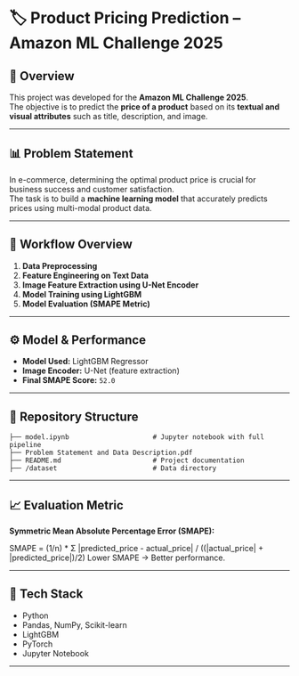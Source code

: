 # 🏷️ Product Pricing Prediction – Amazon ML Challenge 2025

## 📘 Overview
This project was developed for the **Amazon ML Challenge 2025**.  
The objective is to predict the **price of a product** based on its **textual and visual attributes** such as title, description, and image.  

---

## 📊 Problem Statement
In e-commerce, determining the optimal product price is crucial for business success and customer satisfaction.  
The task is to build a **machine learning model** that accurately predicts prices using multi-modal product data.

---

## 🧠 Workflow Overview
1. **Data Preprocessing**  
2. **Feature Engineering on Text Data**  
3. **Image Feature Extraction using U-Net Encoder**  
4. **Model Training using LightGBM**  
5. **Model Evaluation (SMAPE Metric)**  

---

## ⚙️ Model & Performance
- **Model Used:** LightGBM Regressor  
- **Image Encoder:** U-Net (feature extraction)  
- **Final SMAPE Score:** `52.0`  


---

## 📂 Repository Structure
```
├── model.ipynb                     # Jupyter notebook with full pipeline
├── Problem Statement and Data Description.pdf
├── README.md                       # Project documentation
├── /dataset                        # Data directory
```

---

## 📈 Evaluation Metric
**Symmetric Mean Absolute Percentage Error (SMAPE):**

SMAPE = (1/n) * Σ |predicted_price - actual_price| / ((|actual_price| + |predicted_price|)/2)
Lower SMAPE → Better performance.

---

## 🧰 Tech Stack
- Python  
- Pandas, NumPy, Scikit-learn  
- LightGBM  
- PyTorch   
- Jupyter Notebook  

---
